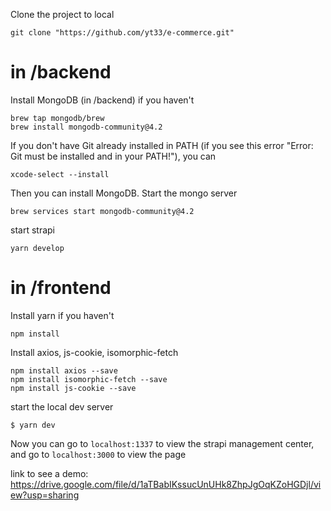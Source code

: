 Clone the project to local
```
git clone "https://github.com/yt33/e-commerce.git"
```
# in /backend
Install MongoDB (in /backend) if you haven't
```
brew tap mongodb/brew
brew install mongodb-community@4.2
```

If you don't have Git already installed in PATH (if you see this error "Error: Git must be installed and in your PATH!"), you can
```
xcode-select --install
```
Then you can install MongoDB.
Start the mongo server
```
brew services start mongodb-community@4.2
```
start strapi
```
yarn develop
```
# in /frontend
Install yarn if you haven't 
```
npm install
```
Install axios, js-cookie, isomorphic-fetch
```
npm install axios --save
npm install isomorphic-fetch --save
npm install js-cookie --save
```
start the local dev server
```
$ yarn dev
```

Now you can go to `localhost:1337` to view the strapi management center, and go to `localhost:3000` to view the page

link to see a demo: https://drive.google.com/file/d/1aTBabIKssucUnUHk8ZhpJgOqKZoHGDjl/view?usp=sharing

